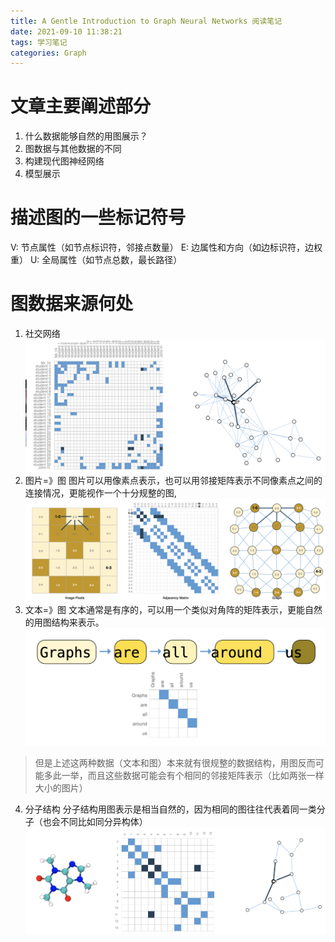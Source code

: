 ```yaml
---
title: A Gentle Introduction to Graph Neural Networks 阅读笔记
date: 2021-09-10 11:38:21
tags: 学习笔记
categories: Graph
---
```

# 文章主要阐述部分
1. 什么数据能够自然的用图展示？
2. 图数据与其他数据的不同
3. 构建现代图神经网络
4. 模型展示

# 描述图的一些标记符号
V: 节点属性（如节点标识符，邻接点数量）
E: 边属性和方向（如边标识符，边权重）
U: 全局属性（如节点总数，最长路径）

# 图数据来源何处
1. 社交网络
![社交网络](./A-Gentle-Introduction-to-Graph-Neural-Networks-阅读笔记/社交网络.png)
2. 图片=》图
图片可以用像素点表示，也可以用邻接矩阵表示不同像素点之间的连接情况，更能视作一个十分规整的图,
![图片-图](./A-Gentle-Introduction-to-Graph-Neural-Networks-阅读笔记/图片-图.png)
3. 文本=》图
文本通常是有序的，可以用一个类似对角阵的矩阵表示，更能自然的用图结构来表示。
![文本-图](./A-Gentle-Introduction-to-Graph-Neural-Networks-阅读笔记/文本-图.png)
> 但是上述这两种数据（文本和图）本来就有很规整的数据结构，用图反而可能多此一举，而且这些数据可能会有个相同的邻接矩阵表示（比如两张一样大小的图片）
4. 分子结构
分子结构用图表示是相当自然的，因为相同的图往往代表着同一类分子（也会不同比如同分异构体）
![分子结构](./A-Gentle-Introduction-to-Graph-Neural-Networks-阅读笔记/分子结构.png)

